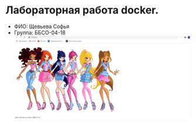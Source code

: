 # Лабораторная работа docker.
- ФИО: Щевьева Софья
- Группа: ББСО-04-18
![Image alt](https://github.com/shSofa/OSlabs/blob/master/docker/Screenshot.png)
